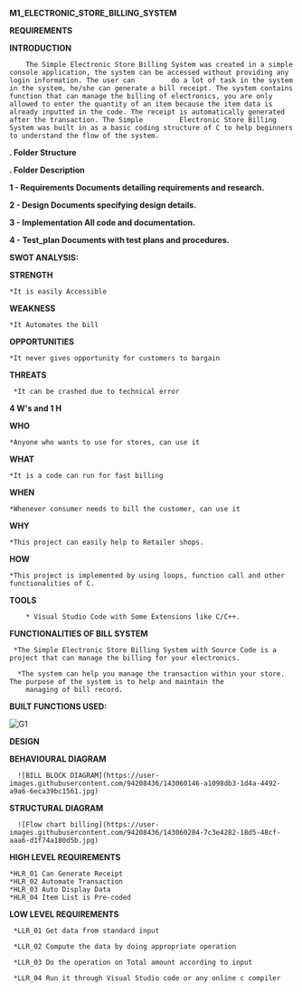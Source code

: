 **M1_ELECTRONIC_STORE_BILLING_SYSTEM**

 **REQUIREMENTS**
 
   **INTRODUCTION**

        The Simple Electronic Store Billing System was created in a simple console application, the system can be accessed without providing any login information. The user can         do a lot of task in the system in the system, he/she can generate a bill receipt. The system contains function that can manage the billing of electronics, you are only         allowed to enter the quantity of an item because the item data is already inputted in the code. The receipt is automatically generated after the transaction. The Simple         Electronic Store Billing System was built in as a basic coding structure of C to help beginners to understand the flow of the system.
        
   **. Folder Structure**
   
   **. Folder Description**
   
  **1 - Requirements Documents detailing requirements and research.**
  
  **2 - Design Documents specifying design details.**
  
   **3 - Implementation All code and documentation.**
   
   **4 - Test_plan Documents with test plans and procedures.**
   
   **SWOT ANALYSIS:**

   **STRENGTH**

    *It is easily Accessible
    
   **WEAKNESS**
   
    *It Automates the bill
    
   **OPPORTUNITIES**
   
    *It never gives opportunity for customers to bargain
    
   **THREATS**
    
     *It can be crashed due to technical error
     
  **4 W's and 1 H**

   **WHO**
     
    *Anyone who wants to use for stores, can use it
   
   **WHAT**
  
    *It is a code can run for fast billing
  
   **WHEN**
  
    *Whenever consumer needs to bill the customer, can use it
  
   **WHY**
  
    *This project can easily help to Retailer shops.
   
   **HOW**
    
    *This project is implemented by using loops, function call and other functionalities of C.
   
   **TOOLS**
 
        * Visual Studio Code with Some Extensions like C/C++.

  **FUNCTIONALITIES OF BILL SYSTEM**
  
     *The Simple Electronic Store Billing System with Source Code is a project that can manage the billing for your electronics.
     
      *The system can help you manage the transaction within your store. The purpose of the system is to help and maintain the
        managing of bill record.
   **BUILT FUNCTIONS USED:**
   
   
   ![G1](https://user-images.githubusercontent.com/94208436/143059072-68fe39dc-3894-42c8-9ce3-c20f593138b2.jpg)
 
   **DESIGN**
     
   **BEHAVIOURAL DIAGRAM**
   
      
      ![BILL BLOCK DIAGRAM](https://user-images.githubusercontent.com/94208436/143060146-a1098db3-1d4a-4492-a9a6-6eca39bc1561.jpg)

   **STRUCTURAL DIAGRAM**
   
   
      ![Flow chart billing](https://user-images.githubusercontent.com/94208436/143060284-7c3e4282-18d5-48cf-aaa6-d1f74a180d5b.jpg)
  
  **HIGH LEVEL REQUIREMENTS**

    *HLR_01 Can Generate Receipt
    *HLR_02 Automate Transaction
    *HLR_03 Auto Display Data
    *HLR_04 Item List is Pre-coded

  **LOW LEVEL REQUIREMENTS**
  
  
     *LLR_01 Get data from standard input
    
     *LLR_02 Compute the data by doing appropriate operation
    
     *LLR_03 Do the operation on Total amount according to input
    
     *LLR_04 Run it through Visual Studio code or any online c compiler
   
   
    

